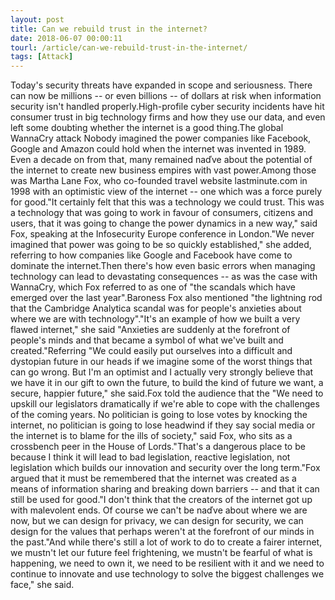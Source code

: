```yaml
---
layout: post
title: Can we rebuild trust in the internet?
date: 2018-06-07 00:00:11
tourl: /article/can-we-rebuild-trust-in-the-internet/
tags: [Attack]
---
```

Today's security threats have expanded in scope and seriousness. There can now be millions -- or even billions -- of dollars at risk when information security isn't handled properly.High-profile cyber security incidents have hit consumer trust in big technology firms and how they use our data, and even left some doubting whether the internet is a good thing.The global WannaCry attack Nobody imagined the power companies like Facebook, Google and Amazon could hold when the internet was invented in 1989. Even a decade on from that, many remained naďve about the potential of the internet to create new business empires with vast power.Among those was Martha Lane Fox, who co-founded travel website lastminute.com in 1998 with an optimistic view of the internet -- one which was a force purely for good."It certainly felt that this was a technology we could trust. This was a technology that was going to work in favour of consumers, citizens and users, that it was going to change the power dynamics in a new way," said Fox, speaking at the Infosecurity Europe conference in London."We never imagined that power was going to be so quickly established," she added, referring to how companies like Google and Facebook have come to dominate the internet.Then there's how even basic errors when managing technology can lead to devastating consequences -- as was the case with WannaCry, which Fox referred to as one of "the scandals which have emerged over the last year".Baroness Fox also mentioned "the lightning rod that the Cambridge Analytica scandal was for people's anxieties about where we are with technology"."It's an example of how we built a very flawed internet," she said "Anxieties are suddenly at the forefront of people's minds and that became a symbol of what we've built and created."Referring "We could easily put ourselves into a difficult and dystopian future in our heads if we imagine some of the worst things that can go wrong. But I'm an optimist and I actually very strongly believe that we have it in our gift to own the future, to build the kind of future we want, a secure, happier future," she said.Fox told the audience that the "We need to upskill our legislators dramatically if we're able to cope with the challenges of the coming years. No politician is going to lose votes by knocking the internet, no politician is going to lose headwind if they say social media or the internet is to blame for the ills of society," said Fox, who sits as a crossbench peer in the House of Lords."That's a dangerous place to be because I think it will lead to bad legislation, reactive legislation, not legislation which builds our innovation and security over the long term."Fox argued that it must be remembered that the internet was created as a means of information sharing and breaking down barriers -- and that it can still be used for good."I don't think that the creators of the internet got up with malevolent ends. Of course we can't be naďve about where we are now, but we can design for privacy, we can design for security, we can design for the values that perhaps weren't at the forefront of our minds in the past."And while there's still a lot of work to do to create a fairer internet, we mustn't let our future feel frightening, we mustn't be fearful of what is happening, we need to own it, we need to be resilient with it and we need to continue to innovate and use technology to solve the biggest challenges we face," she said.